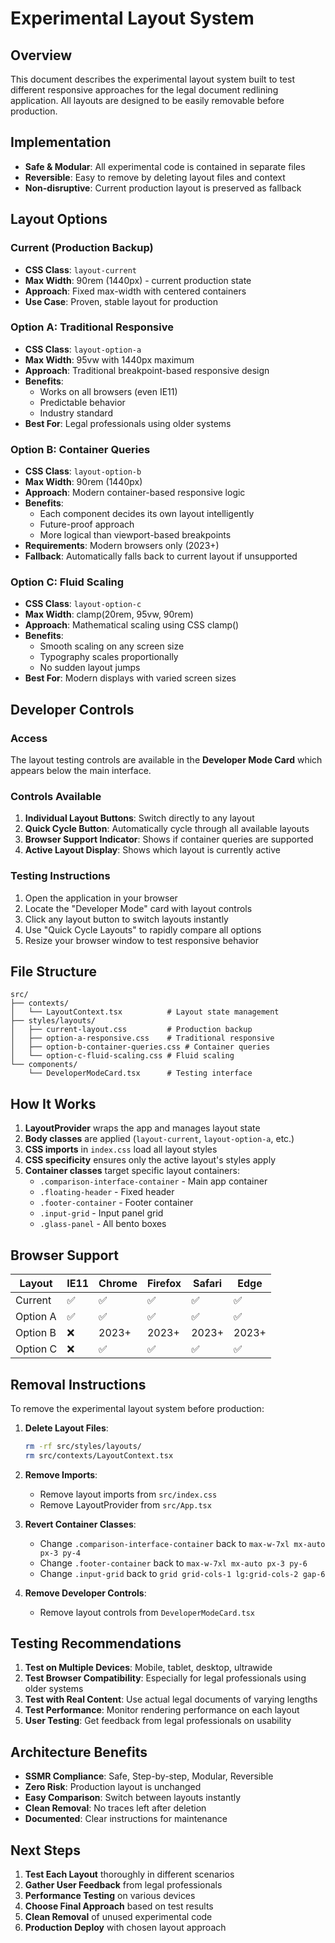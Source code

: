 # Experimental Layout System

## Overview
This document describes the experimental layout system built to test different responsive approaches for the legal document redlining application. All layouts are designed to be easily removable before production.

## Implementation
- **Safe & Modular**: All experimental code is contained in separate files
- **Reversible**: Easy to remove by deleting layout files and context
- **Non-disruptive**: Current production layout is preserved as fallback

## Layout Options

### Current (Production Backup)
- **CSS Class**: `layout-current`
- **Max Width**: 90rem (1440px) - current production state
- **Approach**: Fixed max-width with centered containers
- **Use Case**: Proven, stable layout for production

### Option A: Traditional Responsive
- **CSS Class**: `layout-option-a`  
- **Max Width**: 95vw with 1440px maximum
- **Approach**: Traditional breakpoint-based responsive design
- **Benefits**: 
  - Works on all browsers (even IE11)
  - Predictable behavior
  - Industry standard
- **Best For**: Legal professionals using older systems

### Option B: Container Queries
- **CSS Class**: `layout-option-b`
- **Max Width**: 90rem (1440px)
- **Approach**: Modern container-based responsive logic
- **Benefits**:
  - Each component decides its own layout intelligently
  - Future-proof approach
  - More logical than viewport-based breakpoints
- **Requirements**: Modern browsers only (2023+)
- **Fallback**: Automatically falls back to current layout if unsupported

### Option C: Fluid Scaling
- **CSS Class**: `layout-option-c`
- **Max Width**: clamp(20rem, 95vw, 90rem)
- **Approach**: Mathematical scaling using CSS clamp()
- **Benefits**:
  - Smooth scaling on any screen size
  - Typography scales proportionally
  - No sudden layout jumps
- **Best For**: Modern displays with varied screen sizes

## Developer Controls

### Access
The layout testing controls are available in the **Developer Mode Card** which appears below the main interface.

### Controls Available
1. **Individual Layout Buttons**: Switch directly to any layout
2. **Quick Cycle Button**: Automatically cycle through all available layouts
3. **Browser Support Indicator**: Shows if container queries are supported
4. **Active Layout Display**: Shows which layout is currently active

### Testing Instructions
1. Open the application in your browser
2. Locate the "Developer Mode" card with layout controls
3. Click any layout button to switch layouts instantly
4. Use "Quick Cycle Layouts" to rapidly compare all options
5. Resize your browser window to test responsive behavior

## File Structure

```
src/
├── contexts/
│   └── LayoutContext.tsx          # Layout state management
├── styles/layouts/
│   ├── current-layout.css         # Production backup
│   ├── option-a-responsive.css    # Traditional responsive
│   ├── option-b-container-queries.css # Container queries
│   └── option-c-fluid-scaling.css # Fluid scaling
└── components/
    └── DeveloperModeCard.tsx      # Testing interface
```

## How It Works

1. **LayoutProvider** wraps the app and manages layout state
2. **Body classes** are applied (`layout-current`, `layout-option-a`, etc.)
3. **CSS imports** in `index.css` load all layout styles
4. **CSS specificity** ensures only the active layout's styles apply
5. **Container classes** target specific layout containers:
   - `.comparison-interface-container` - Main app container
   - `.floating-header` - Fixed header
   - `.footer-container` - Footer container
   - `.input-grid` - Input panel grid
   - `.glass-panel` - All bento boxes

## Browser Support

| Layout | IE11 | Chrome | Firefox | Safari | Edge |
|--------|------|--------|---------|--------|------|
| Current | ✅ | ✅ | ✅ | ✅ | ✅ |
| Option A | ✅ | ✅ | ✅ | ✅ | ✅ |
| Option B | ❌ | 2023+ | 2023+ | 2023+ | 2023+ |
| Option C | ❌ | ✅ | ✅ | ✅ | ✅ |

## Removal Instructions

To remove the experimental layout system before production:

1. **Delete Layout Files**:
   ```bash
   rm -rf src/styles/layouts/
   rm src/contexts/LayoutContext.tsx
   ```

2. **Remove Imports**:
   - Remove layout imports from `src/index.css`
   - Remove LayoutProvider from `src/App.tsx`

3. **Revert Container Classes**:
   - Change `.comparison-interface-container` back to `max-w-7xl mx-auto px-3 py-4`
   - Change `.footer-container` back to `max-w-7xl mx-auto px-3 py-6`
   - Change `.input-grid` back to `grid grid-cols-1 lg:grid-cols-2 gap-6`

4. **Remove Developer Controls**:
   - Remove layout controls from `DeveloperModeCard.tsx`

## Testing Recommendations

1. **Test on Multiple Devices**: Mobile, tablet, desktop, ultrawide
2. **Test Browser Compatibility**: Especially for legal professionals using older systems
3. **Test with Real Content**: Use actual legal documents of varying lengths
4. **Test Performance**: Monitor rendering performance on each layout
5. **User Testing**: Get feedback from legal professionals on usability

## Architecture Benefits

- **SSMR Compliance**: Safe, Step-by-step, Modular, Reversible
- **Zero Risk**: Production layout is unchanged
- **Easy Comparison**: Switch between layouts instantly
- **Clean Removal**: No traces left after deletion
- **Documented**: Clear instructions for maintenance

## Next Steps

1. **Test Each Layout** thoroughly in different scenarios
2. **Gather User Feedback** from legal professionals
3. **Performance Testing** on various devices
4. **Choose Final Approach** based on test results
5. **Clean Removal** of unused experimental code
6. **Production Deploy** with chosen layout approach

